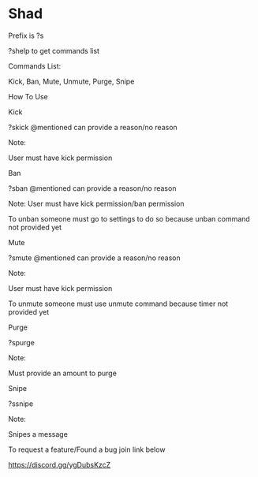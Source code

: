 # Shad
Prefix is ?s

?shelp to get commands list

Commands List:

Kick,
Ban,
Mute,
Unmute,
Purge,
Snipe


How To Use

Kick

?skick @mentioned can provide a reason/no reason

Note:

User must have kick permission

Ban

?sban @mentioned can provide a reason/no reason

Note:
User must have kick permission/ban permission


To unban someone must go to settings to do so because unban command not provided yet

Mute

?smute @mentioned can provide a reason/no reason

Note:

User must have kick permission

To unmute someone must use unmute command because timer not provided yet

Purge

?spurge 

Note:

Must provide an amount to purge

Snipe

?ssnipe

Note:

Snipes a message

To request a feature/Found a bug join link below

https://discord.gg/ygDubsKzcZ
